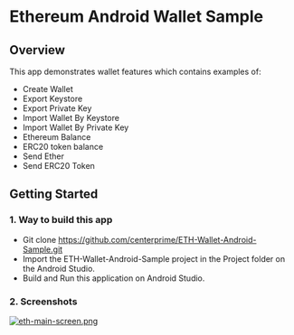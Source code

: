 # Ethereum Android Wallet Sample

## Overview 

This app demonstrates wallet features which contains examples of: 
  - Create Wallet
  - Export Keystore  
  - Export Private Key
  - Import Wallet By Keystore
  - Import Wallet By Private Key
  - Ethereum Balance
  - ERC20 token balance
  - Send Ether
  - Send ERC20 Token

## Getting Started 

### 1. Way to build this app 
- Git clone https://github.com/centerprime/ETH-Wallet-Android-Sample.git 
- Import the ETH-Wallet-Android-Sample project in the Project folder on the Android Studio.
- Build and Run this application on Android Studio. 

### 2. Screenshots
[![eth-main-screen.png](https://i.postimg.cc/7LBFFFG0/0-eth-main-screen.png)](https://postimg.cc/qt3DnZGv)

